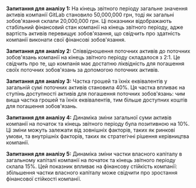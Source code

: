 **Запитання для аналізу 1:**
На кінець звітного періоду загальне значення активів компанії GitLab становило 50,000,000 грн, тоді як загальні зобов'язання склали 20,000,000 грн. Ці показники відображають стабільний фінансовий стан компанії на кінець звітного періоду, адже вартість активів перевищує зобов'язання, що свідчить про здатність компанії виконати свої фінансові зобов'язання.

**Запитання для аналізу 2:**
Співвідношення поточних активів до поточних зобов'язань компанії на кінець звітного періоду складалося з 2:1. Це свідчить про те, що компанія має достатню ліквідність для погашення своїх поточних зобов'язань за допомогою поточних активів.

**Запитання для аналізу 3:**
Частка грошей та їхніх еквівалентів у загальній сумі поточних активів становила 40%. Ця частка впливає на ступінь доступності активів для погашення поточних зобов'язань: чим вища частка грошей та їхніх еквівалентів, тим більше доступних коштів для погашення зобов'язань.

**Запитання для аналізу 4:**
Динаміка зміни загальної суми активів компанії на початок та кінець звітного періоду була позитивною на 10%. Ці зміни можуть залежати від зовнішніх факторів, таких як ринкові умови, та внутрішніх факторів, таких як стратегічні рішення керівництва компанії.

**Запитання для аналізу 5:**
Динаміка зміни частки власного капіталу в загальному капіталі компанії на початок та кінець звітного періоду склала 15%. Цей показник впливає на фінансову стійкість компанії: збільшення частки власного капіталу може свідчити про зростання фінансової стійкості компанії.
